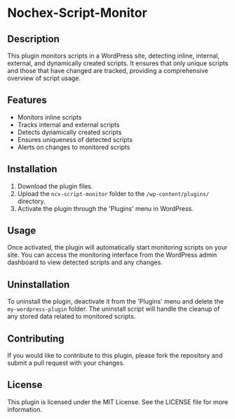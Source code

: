 # Nochex-Script-Monitor

## Description
This plugin monitors scripts in a WordPress site, detecting inline, internal, external, and dynamically created scripts. It ensures that only unique scripts and those that have changed are tracked, providing a comprehensive overview of script usage.

## Features
- Monitors inline scripts
- Tracks internal and external scripts
- Detects dynamically created scripts
- Ensures uniqueness of detected scripts
- Alerts on changes to monitored scripts

## Installation
1. Download the plugin files.
2. Upload the `ncx-script-monitor` folder to the `/wp-content/plugins/` directory.
3. Activate the plugin through the 'Plugins' menu in WordPress.

## Usage
Once activated, the plugin will automatically start monitoring scripts on your site. You can access the monitoring interface from the WordPress admin dashboard to view detected scripts and any changes.

## Uninstallation
To uninstall the plugin, deactivate it from the 'Plugins' menu and delete the `my-wordpress-plugin` folder. The uninstall script will handle the cleanup of any stored data related to monitored scripts.

## Contributing
If you would like to contribute to this plugin, please fork the repository and submit a pull request with your changes.

## License
This plugin is licensed under the MIT License. See the LICENSE file for more information.
